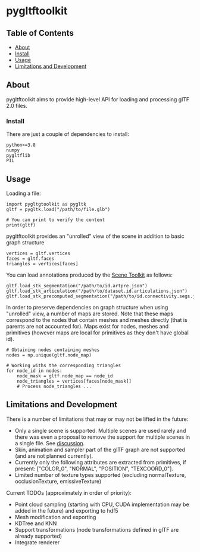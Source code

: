 # pygltftoolkit

## Table of Contents

- [About](#about)
- [Install](#install)
- [Usage](#usage)
- [Limitations and Development](#dev)

## About <a name = "about"></a>

pygltftoolkit aims to provide high-level API for loading and processing glTF 2.0 files. 

### Install <a name = "install"></a>

There are just a couple of dependencies to install:

```
python>=3.8
numpy
pygltflib
PIL
```

## Usage <a name = "usage"></a>

Loading a file:

```
import pygltgtoolkit as pygltk
gltf = pygltk.load("/path/to/file.glb")

# You can print to verify the content
print(gltf)
```

pygltftoolkit provides an "unrolled" view of the scene in addition to basic graph structure

```
vertices = gltf.vertices
faces = gltf.faces
triangles = vertices[faces]
```

You can load annotations produced by the [Scene Toolkit](https://github.com/smartscenes/sstk) as follows:

```
gltf.load_stk_segmentation("/path/to/id.artpre.json")
gltf.load_stk_articulation("/path/to/dataset.id.articulations.json")
gltf.load_stk_precomputed_segmentation("/path/to/id.connectivity.segs.json")
```

In order to preserve dependencies on graph structure when using "unrolled" view, a number of maps are stored. Note that these maps correspond to the nodes that contain meshes and meshes directly (that is parents are not accounted for). Maps exist for nodes, meshes and primitives (however maps are local for primitives as they don't have global id).

```
# Obtaining nodes containing meshes
nodes = np.unique(gltf.node_map)

# Working withs the corresponding triangles
for node_id in nodes:
    node_mask = gltf.node_map == node_id
    node_triangles = vertices[faces[node_mask]]
    # Process node_triangles ...
```

## Limitations and Development <a name = "dev"></a>

There is a number of limitations that may or may not be lifted in the future:
* Only a single scene is supported. Multiple scenes are used rarely and there was even a proposal to remove the support for multiple scenes in a single file. See [discussion](https://github.com/KhronosGroup/glTF/issues/1542). 
* Skin, animation and sampler part of the glTF graph are not supported (and are not planned currently).
* Currently only the following attributes are extracted from primitives, if present: ["COLOR_0", "NORMAL", "POSITION", "TEXCOORD_0"]. 
* Limited number of texture types supported (excluding normalTexture, occlusionTexture, emissiveTexture)

Current TODOs (approximately in order of priority):
* Point cloud sampling (starting with CPU, CUDA implementation may be added in the future) and exporting to hdf5
* Mesh modification and exporting
* KDTree and KNN
* Support transformations (node transformations defined in glTF are already supported)
* Integrate renderer